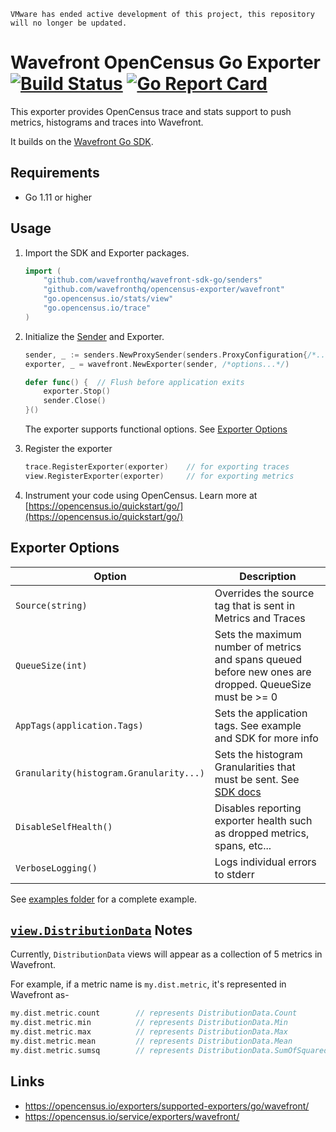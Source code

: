 ```
VMware has ended active development of this project, this repository will no longer be updated.
```
# Wavefront OpenCensus Go Exporter [![Build Status][ci-img]][ci-link] [![Go Report Card][go-report-img]][go-report]

This exporter provides OpenCensus trace and stats support to push metrics, histograms and traces into Wavefront.

It builds on the [Wavefront Go SDK](https://github.com/wavefrontHQ/wavefront-sdk-go).

## Requirements

- Go 1.11 or higher

## Usage

1. Import the SDK and Exporter packages.

    ```go
    import (
        "github.com/wavefronthq/wavefront-sdk-go/senders"
        "github.com/wavefronthq/opencensus-exporter/wavefront"
        "go.opencensus.io/stats/view"
        "go.opencensus.io/trace"
    )
    ```

2. Initialize the [Sender](https://github.com/wavefrontHQ/wavefront-sdk-go#usage) and Exporter.

    ```go
    sender, _ := senders.NewProxySender(senders.ProxyConfiguration{/*...*/})
    exporter, _ = wavefront.NewExporter(sender, /*options...*/)

    defer func() {  // Flush before application exits
        exporter.Stop()
        sender.Close()
    }()
    ```

    The exporter supports functional options. See [Exporter Options](#exporter-options)

3. Register the exporter

    ```go
    trace.RegisterExporter(exporter)    // for exporting traces
    view.RegisterExporter(exporter)     // for exporting metrics
    ```

4. Instrument your code using OpenCensus. Learn more at [https://opencensus.io/quickstart/go/](https://opencensus.io/quickstart/go/) 

## Exporter Options

| Option                                  | Description                                                                                                                       |
|-----------------------------------------|-----------------------------------------------------------------------------------------------------------------------------------|
| `Source(string)`                        | Overrides the source tag that is sent in Metrics and Traces                                                                       |
| `QueueSize(int)`                        | Sets the maximum number of metrics and spans queued before new ones are dropped. QueueSize must be >= 0                           |
| `AppTags(application.Tags)`             | Sets the application tags. See example and SDK for more info                                                                      |
| `Granularity(histogram.Granularity...)` | Sets the histogram Granularities that must be sent. See [SDK docs](https://github.com/wavefrontHQ/wavefront-sdk-go#distributions) |
| `DisableSelfHealth()`                   | Disables reporting exporter health such as dropped metrics, spans, etc...                                                         |
| `VerboseLogging()`                      | Logs individual errors to stderr                                                                                                  |

See [examples folder](https://github.com/wavefrontHQ/opencensus-exporter/examples) for a complete example.

## [`view.DistributionData`](https://godoc.org/go.opencensus.io/stats/view#DistributionData) Notes

Currently, `DistributionData` views will appear as a collection of 5 metrics in Wavefront. 

For example, if a metric name is `my.dist.metric`, it's represented in Wavefront as-

```go
my.dist.metric.count        // represents DistributionData.Count
my.dist.metric.min          // represents DistributionData.Min  
my.dist.metric.max          // represents DistributionData.Max  
my.dist.metric.mean         // represents DistributionData.Mean 
my.dist.metric.sumsq        // represents DistributionData.SumOfSquaredDev
```

## Links

- https://opencensus.io/exporters/supported-exporters/go/wavefront/
- https://opencensus.io/service/exporters/wavefront/


[ci-img]: https://travis-ci.com/wavefrontHQ/opencensus-exporter.svg?branch=master
[ci-link]: https://travis-ci.com/wavefrontHQ/opencensus-exporter
[go-report-img]: https://goreportcard.com/badge/github.com/wavefronthq/opencensus-exporter
[go-report]: https://goreportcard.com/report/github.com/wavefronthq/opencensus-exporter
